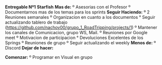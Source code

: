 **Entregable Nº1**
**Starfish**
**Mas de:**
º Asesorias con el Profesor 
º Documentarnos mas de los temas para los sprints
**Seguir Haciendo:**
º 2 Reuniones semanales 
º Organizacion en cuanto a los documentos 
° Seguir actualizando tablero de trabajo (https://github.com/nachov00/grupo_1_RoadTripping/projects/1) 
º Mantener los canales de Comunicacion, grupo WS, Mail. 
º Reuniones por Google meet º Motivacion de participacion 
° Devoluciones Excelentes de los Springs 
º Reuniones de grupo 
º Seguir actualizando el weekly
**Menos de:**
º Discord
**Dejar de hacer:**

**Comenzar:**
º Programar en Visual en grupo

